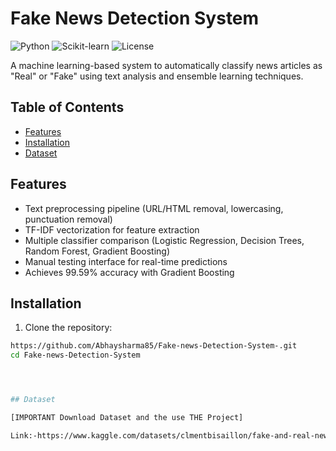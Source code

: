 # Fake News Detection System

![Python](https://img.shields.io/badge/Python-3.8%2B-blue)
![Scikit-learn](https://img.shields.io/badge/Scikit--learn-1.0.2-orange)
![License](https://img.shields.io/badge/License-MIT-green)

A machine learning-based system to automatically classify news articles as "Real" or "Fake" using text analysis and ensemble learning techniques.

## Table of Contents
- [Features](#features)
- [Installation](#installation)
- [Dataset](#dataset)


## Features
- Text preprocessing pipeline (URL/HTML removal, lowercasing, punctuation removal)
- TF-IDF vectorization for feature extraction
- Multiple classifier comparison (Logistic Regression, Decision Trees, Random Forest, Gradient Boosting)
- Manual testing interface for real-time predictions
- Achieves 99.59% accuracy with Gradient Boosting

## Installation

1. Clone the repository:
```bash
https://github.com/Abhaysharma85/Fake-news-Detection-System-.git
cd Fake-news-Detection-System




## Dataset

[IMPORTANT Download Dataset and the use THE Project]

Link:-https://www.kaggle.com/datasets/clmentbisaillon/fake-and-real-news-dataset/data
